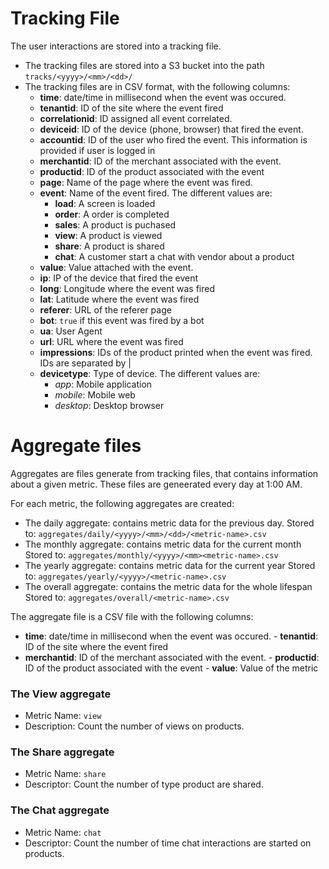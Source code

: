 # Tracking File

The user interactions are stored into a tracking file.

- The tracking files are stored into a S3 bucket into the path ``tracks/<yyyy>/<mm>/<dd>/``
- The tracking files are in CSV format, with the following columns:
    - **time**: date/time in millisecond when the event was occured.
    - **tenantid**: ID of the site where the event fired
    - **correlationid**: ID assigned all event correlated.
    - **deviceid**: ID of the device (phone, browser) that fired the event.
    - **accountid**: ID of the user who fired the event. This information is provided if user is logged in
    - **merchantid**: ID of the merchant associated with the event.
    - **productid**: ID of the product associated with the event
    - **page**: Name of the page where the event was fired.
    - **event**: Name of the event fired. The different values are:
        - **load**: A screen is loaded
        - **order**: A order is completed
        - **sales**: A product is puchased
        - **view**: A product is viewed
        - **share**: A product is shared
        - **chat**: A customer start a chat with vendor about a product
    - **value**: Value attached with the event.
    - **ip**: IP of the device that fired the event
    - **long**: Longitude where the event was fired
    - **lat**: Latitude where the event was fired
    - **referer**: URL of the referer page
    - **bot**: `true` if this event was fired by a bot
    - **ua**: User Agent
    - **url**: URL where the event was fired
    - **impressions**: IDs of the product printed when the event was fired. IDs are separated by |
    - **devicetype**: Type of device. The different values are:
        - *app*: Mobile application
        - *mobile*: Mobile web
        - *desktop*: Desktop browser

# Aggregate files

Aggregates are files generate from tracking files, that contains information about a given metric. These files are
geneerated every day at 1:00 AM.

For each metric, the following aggregates are created:

- The daily aggregate: contains metric data for the previous day. Stored
  to: ``aggregates/daily/<yyyy>/<mm>/<dd>/<metric-name>.csv``
- The monthly aggregate: contains metric data for the current month Stored
  to: ``aggregates/monthly/<yyyy>/<mm><metric-name>.csv``
- The yearly aggregate: contains metric data for the current year Stored
  to: ``aggregates/yearly/<yyyy>/<metric-name>.csv``
- The overall aggregate: contains the metric data for the whole lifespan Stored
  to: ``aggregates/overall/<metric-name>.csv``

The aggregate file is a CSV file with the following columns:
- **time**: date/time in millisecond when the event was occured. - **tenantid**: ID of the site where the event fired
- **merchantid**: ID of the merchant associated with the event. - **productid**: ID of the product associated with the
event - **value**: Value of the metric

### The View aggregate

- Metric Name: `view`
- Description: Count the number of views on products.

### The Share aggregate

- Metric Name: `share`
- Descriptor: Count the number of type product are shared.

### The Chat aggregate

- Metric Name: `chat`
- Descriptor: Count the number of time chat interactions are started on products.
